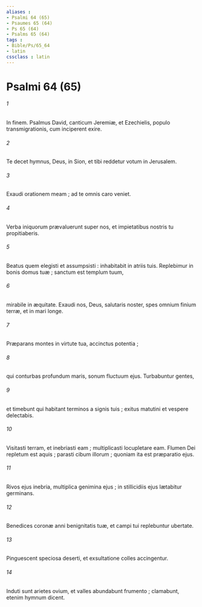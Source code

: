 ```yaml
---
aliases : 
- Psalmi 64 (65)
- Psaumes 65 (64)
- Ps 65 (64)
- Psalms 65 (64)
tags : 
- Bible/Ps/65_64
- latin
cssclass : latin
---
```


# Psalmi 64 (65)

###### 1
In finem. Psalmus David, canticum Jeremiæ, et Ezechielis, populo transmigrationis, cum inciperent exire.
###### 2
Te decet hymnus, Deus, in Sion, et tibi reddetur votum in Jerusalem.
###### 3
Exaudi orationem meam ; ad te omnis caro veniet.
###### 4
Verba iniquorum prævaluerunt super nos, et impietatibus nostris tu propitiaberis.
###### 5
Beatus quem elegisti et assumpsisti : inhabitabit in atriis tuis. Replebimur in bonis domus tuæ ; sanctum est templum tuum,
###### 6
mirabile in æquitate. Exaudi nos, Deus, salutaris noster, spes omnium finium terræ, et in mari longe.
###### 7
Præparans montes in virtute tua, accinctus potentia ;
###### 8
qui conturbas profundum maris, sonum fluctuum ejus. Turbabuntur gentes,
###### 9
et timebunt qui habitant terminos a signis tuis ; exitus matutini et vespere delectabis.
###### 10
Visitasti terram, et inebriasti eam ; multiplicasti locupletare eam. Flumen Dei repletum est aquis ; parasti cibum illorum ; quoniam ita est præparatio ejus.
###### 11
Rivos ejus inebria, multiplica genimina ejus ; in stillicidiis ejus lætabitur germinans.
###### 12
Benedices coronæ anni benignitatis tuæ, et campi tui replebuntur ubertate.
###### 13
Pinguescent speciosa deserti, et exsultatione colles accingentur.
###### 14
Induti sunt arietes ovium, et valles abundabunt frumento ; clamabunt, etenim hymnum dicent.
